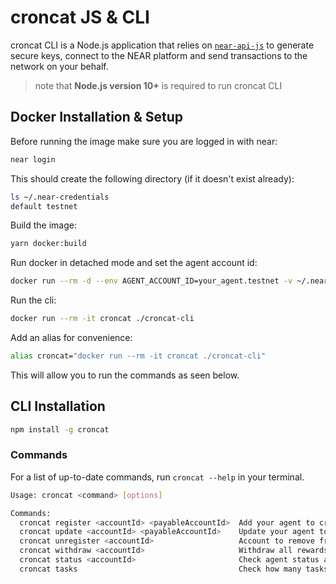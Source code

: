 # croncat JS & CLI

croncat CLI is a Node.js application that relies on [`near-api-js`](https://github.com/near/near-api-js) to generate secure keys, connect to the NEAR platform and send transactions to the network on your behalf.

> note that **Node.js version 10+** is required to run croncat CLI

## Docker Installation & Setup

Before running the image make sure you are logged in with near:

```bash
near login
```

This should create the following directory (if it doesn't exist already):

```bash
ls ~/.near-credentials
default testnet
```

Build the image:
```bash
yarn docker:build
```

Run docker in detached mode and set the agent account id:
```bash
docker run --rm -d --env AGENT_ACCOUNT_ID=your_agent.testnet -v ~/.near-credentials:/root/.near-credentials croncat
```

Run the cli:

```bash
docker run --rm -it croncat ./croncat-cli
```

Add an alias for convenience:
```bash
alias croncat="docker run --rm -it croncat ./croncat-cli"
```
This will allow you to run the commands as seen below.

## CLI Installation

```bash
npm install -g croncat
```

### Commands

For a list of up-to-date commands, run `croncat --help` in your terminal.

```bash
Usage: croncat <command> [options]

Commands:
  croncat register <accountId> <payableAccountId>  Add your agent to cron known agents
  croncat update <accountId> <payableAccountId>    Update your agent to cron known agents
  croncat unregister <accountId>                   Account to remove from list of active agents.
  croncat withdraw <accountId>                     Withdraw all rewards earned for this account
  croncat status <accountId>                       Check agent status and balance for this account
  croncat tasks                                    Check how many tasks are available
```